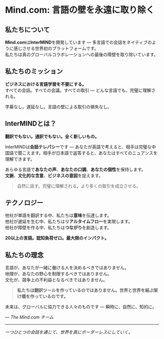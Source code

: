 # Mind.com: 言語の壁を永遠に取り除く

## 私たちについて

**Mind.com**は**InterMIND**を開発しています — 多言語での会話をネイティブのように感じさせる世界初のプラットフォームです。  
私たちは真のグローバルコラボレーションへの最後の障壁を取り除いています。

## 私たちのミッション

**ビジネスにおける言語学習を不要にする。**  
すべての会話。すべての会議。すべての取引 — どんな言語でも、完璧に理解される。

字幕なし。遅延なし。言語の壁による取引の損失なし。

## InterMINDとは？

**翻訳でもない。通訳でもない。全く新しいもの。**

InterMINDは**会話テレパシー**です — あなたが英語で考えると、相手は完璧な中国語で聞こえます。相手が日本語で返答すると、あなたはすべてのニュアンスを理解できます。

あらゆる言語で**あなたの声**、**あなたの口調**、**あなたの個性**を保持します。  
**文脈**、**文化的な含意**、**ビジネスの意図**を捉えます。

> 自然に話す。完璧に理解される。より多くの取引を成立させる。

## テクノロジー

他社が単語を翻訳する中、私たちは**意味**を伝達します。  
他社が遅延を生む中、私たちは**リアルタイムフロー**を実現します。  
他社が障壁を作る中、私たちは**つながり**を創造します。

**20以上の言語。認知負荷ゼロ。最大限のインパクト。**

## 私たちの理念

言語が、あなたが一緒に働ける人を決めるべきではありません。  
地理が、あなたの野心を制限するべきではありません。  
文化が、競争上の不利益となるべきではありません。

> **私たちは翻訳ツールを作っているのではありません。世界と世界を結ぶ架け橋を作っているのです。**

未来は、グローバルに協力できる人々のものです — 瞬時に、自然に、知的に。

— _The Mind.com チーム_

---

_一つひとつの会話を通じて、世界を真にボーダーレスにしていく。_